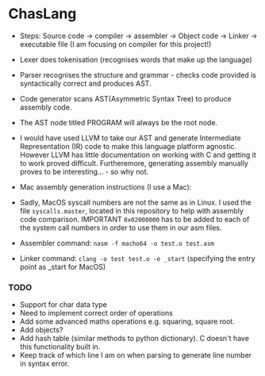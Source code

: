 # ChasLang

- Steps: Source code -> compiler -> assembler -> Object code -> Linker -> executable file
(I am focusing on compiler for this project!)

- Lexer does tokenisation (recognises words that make up the language)
- Parser recognises the structure and grammar - checks code provided is syntactically correct and produces AST.
- Code generator scans AST(Asymmetric Syntax Tree) to produce assembly code.
- The AST node titled PROGRAM will always be the root node. 

- I would have used LLVM to take our AST and generate Intermediate Representation (IR) code to make this language platform agnostic. However LLVM has little documentation on working with C and getting it to work proved difficult. Furtheremore, generating assembly manually proves to be interesting... - so why not.

- Mac assembly generation instructions (I use a Mac):
- Sadly, MacOS syscall numbers are not the same as in Linux. I used the file `syscalls.master`, located in this repository to help with assembly code comparison. IMPORTANT `0x02000000` has to be added to each of the system call numbers in order to use them in our asm files. 

- Assembler command: `nasm -f macho64 -o test.o test.asm`
- Linker command:    `clang -o test test.o -e _start` (specifying the entry point as _start for MacOS)

### TODO
- Support for char data type
- Need to implement correct order of operations
- Add some advanced maths operations e.g. squaring, square root.
- Add objects?
- Add hash table (similar methods to python dictionary). C doesn't have this functionality built in.
- Keep track of which line I am on when parsing to generate line number in syntax error. 
